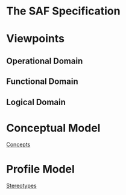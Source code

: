# The SAF Specification
# Viewpoints
## Operational Domain
## Functional Domain
## Logical Domain

# Conceptual Model
[Concepts](concepts.md)

# Profile Model
[Stereotypes](stereotypes.md)